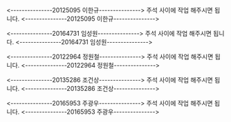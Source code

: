 ﻿<---------------20125095 이한규--------------->
주석 사이에 작업 해주시면 됩니다.
<---------------20125095 이한규--------------->

<---------------20164731 임성원--------------->
주석 사이에 작업 해주시면 됩니다.
<---------------20164731 임성원--------------->

<---------------20122964 정원철--------------->
주석 사이에 작업 해주시면 됩니다.
<---------------20122964 정원철--------------->

<---------------20135286 조건상--------------->
주석 사이에 작업 해주시면 됩니다.
<---------------20135286 조건상--------------->

<---------------20165953 주광우--------------->
주석 사이에 작업 해주시면 됩니다.
<---------------20165953 주광우--------------->
